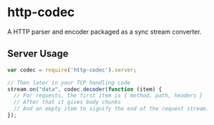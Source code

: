 http-codec
=====================

A HTTP parser and encoder packaged as a sync stream converter.


## Server Usage

```js
var codec = require('http-codec').server;

// Then later in your TCP handling code
stream.on("data", codec.decoder(function (item) {
  // For requests, the first item is { method, path, headers }
  // After that it gives body chunks
  // And an empty item to signify the end of the request stream.
});
```
